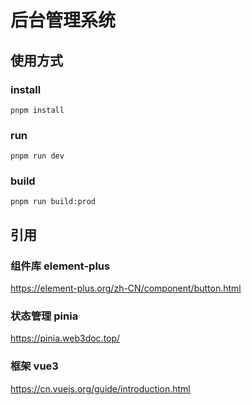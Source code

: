 # 后台管理系统

## 使用方式

### install

```
pnpm install
```

### run

```
pnpm run dev
```

### build

```
pnpm run build:prod
```

## 引用

### 组件库 element-plus

https://element-plus.org/zh-CN/component/button.html

### 状态管理 pinia

https://pinia.web3doc.top/

### 框架 vue3

https://cn.vuejs.org/guide/introduction.html
